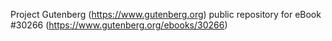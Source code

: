 Project Gutenberg (https://www.gutenberg.org) public repository for eBook #30266 (https://www.gutenberg.org/ebooks/30266)
